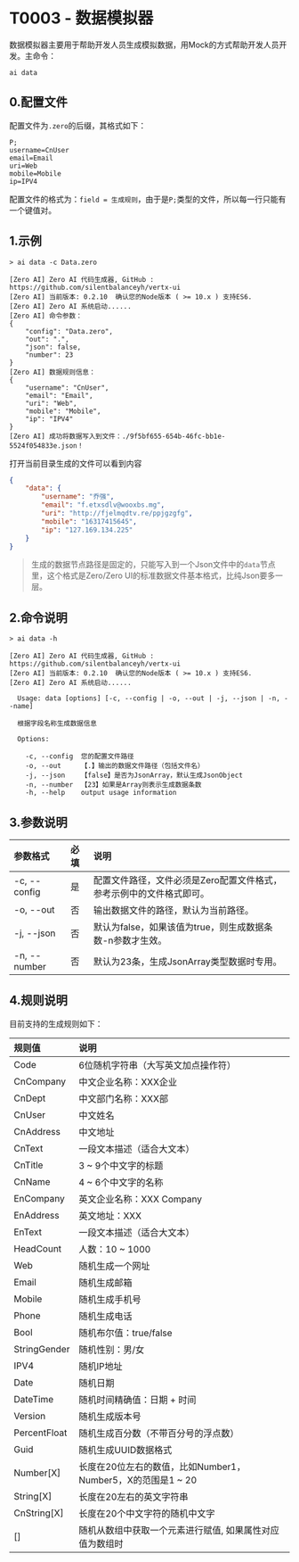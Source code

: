 # T0003 - 数据模拟器

数据模拟器主要用于帮助开发人员生成模拟数据，用Mock的方式帮助开发人员开发。主命令：

```
ai data
```

## 0.配置文件

配置文件为`.zero`的后缀，其格式如下：

```properties
P;
username=CnUser
email=Email
uri=Web
mobile=Mobile
ip=IPV4
```

配置文件的格式为：`field = 生成规则`，由于是`P;`类型的文件，所以每一行只能有一个键值对。

## 1.示例

```shell
> ai data -c Data.zero

[Zero AI] Zero AI 代码生成器, GitHub : https://github.com/silentbalanceyh/vertx-ui
[Zero AI] 当前版本: 0.2.10  确认您的Node版本 ( >= 10.x ) 支持ES6.
[Zero AI] Zero AI 系统启动......
[Zero AI] 命令参数：
{
    "config": "Data.zero",
    "out": ".",
    "json": false,
    "number": 23
}
[Zero AI] 数据规则信息：
{
    "username": "CnUser",
    "email": "Email",
    "uri": "Web",
    "mobile": "Mobile",
    "ip": "IPV4"
}
[Zero AI] 成功将数据写入到文件：./9f5bf655-654b-46fc-bb1e-5524f054833e.json！
```

打开当前目录生成的文件可以看到内容

```json
{
    "data": {
        "username": "乔强",
        "email": "f.etxsdlv@wooxbs.mg",
        "uri": "http://fjelmqdtv.re/ppjgzgfg",
        "mobile": "16317415645",
        "ip": "127.169.134.225"
    }
}
```

> 生成的数据节点路径是固定的，只能写入到一个Json文件中的`data`节点里，这个格式是Zero/Zero UI的标准数据文件基本格式，比纯Json要多一层。

## 2.命令说明

```shell
> ai data -h  

[Zero AI] Zero AI 代码生成器, GitHub : https://github.com/silentbalanceyh/vertx-ui
[Zero AI] 当前版本: 0.2.10  确认您的Node版本 ( >= 10.x ) 支持ES6.
[Zero AI] Zero AI 系统启动......

  Usage: data [options] [-c, --config | -o, --out | -j, --json | -n, --name]

  根据字段名称生成数据信息

  Options:

    -c, --config  您的配置文件路径
    -o, --out     【.】输出的数据文件路径（包括文件名）
    -j, --json    【false】是否为JsonArray，默认生成JsonObject
    -n, --number  【23】如果是Array则表示生成数据条数
    -h, --help    output usage information
```

## 3.参数说明

| 参数格式 | 必填 | 说明 |
| :--- | :--- | :--- |
| -c, --config | 是 | 配置文件路径，文件必须是Zero配置文件格式，参考示例中的文件格式即可。 |
| -o, --out | 否 | 输出数据文件的路径，默认为当前路径。 |
| -j, --json | 否 | 默认为false，如果该值为true，则生成数据条数-n参数才生效。 |
| -n, --number | 否 | 默认为23条，生成JsonArray类型数据时专用。 |

## 4.规则说明

目前支持的生成规则如下：

| 规则值 | 说明 |
| :--- | :--- |
| Code | 6位随机字符串（大写英文加点操作符） |
| CnCompany | 中文企业名称：XXX企业 |
| CnDept | 中文部门名称：XXX部 |
| CnUser | 中文姓名 |
| CnAddress | 中文地址 |
| CnText | 一段文本描述（适合大文本） |
| CnTitle | 3 ~ 9个中文字的标题 |
| CnName | 4 ~ 6个中文字的名称 |
| EnCompany | 英文企业名称：XXX Company |
| EnAddress | 英文地址：XXX |
| EnText | 一段文本描述（适合大文本） |
| HeadCount | 人数：10 ~ 1000 |
| Web | 随机生成一个网址 |
| Email | 随机生成邮箱 |
| Mobile | 随机生成手机号 |
| Phone | 随机生成电话 |
| Bool | 随机布尔值：true/false |
| StringGender | 随机性别：男/女 |
| IPV4 | 随机IP地址 |
| Date | 随机日期 |
| DateTime | 随机时间精确值：日期 + 时间 |
| Version | 随机生成版本号 |
| PercentFloat | 随机生成百分数（不带百分号的浮点数） |
| Guid | 随机生成UUID数据格式 |
| Number\[X\] | 长度在20位左右的数值，比如Number1，Number5，X的范围是1 ~ 20 |
| String\[X\] | 长度在20左右的英文字符串 |
| CnString\[X\] | 长度在20个中文字符的随机中文字 |
| [] | 随机从数组中获取一个元素进行赋值, 如果属性对应值为数组时



